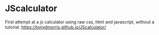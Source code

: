 # JScalculator

First attempt at a js calculator using raw css, html and javascript, without a tutorial.
https://tonydmorris.github.io/JScalculator/





